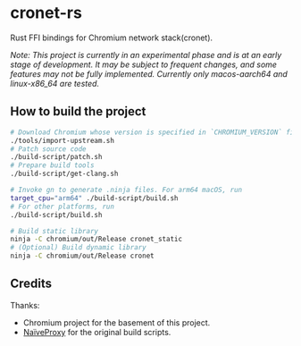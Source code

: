 # cronet-rs
Rust FFI bindings for Chromium network stack(cronet). 

*Note: This project is currently in an experimental phase and is at an early stage of development.
It may be subject to frequent changes, and some features may not be fully implemented.
Currently only macos-aarch64 and linux-x86_64 are tested.*

## How to build the project
```bash
# Download Chromium whose version is specified in `CHROMIUM_VERSION` file
./tools/import-upstream.sh 
# Patch source code
./build-script/patch.sh
# Prepare build tools
./build-script/get-clang.sh

# Invoke gn to generate .ninja files. For arm64 macOS, run
target_cpu="arm64" ./build-script/build.sh
# For other platforms, run
./build-script/build.sh

# Build static library
ninja -C chromium/out/Release cronet_static
# (Optional) Build dynamic library
ninja -C chromium/out/Release cronet
```

## Credits
Thanks:
- Chromium project for the basement of this  project.
-  [NaïveProxy](https://github.com/klzgrad/naiveproxy) for the original build scripts.